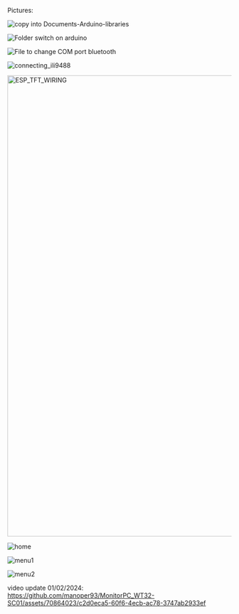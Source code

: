 Pictures:

![copy into Documents-Arduino-libraries](https://github.com/manoper93/MonitorPC_WT32-SC01/assets/70864023/90c581f1-e2e1-4848-bcc5-53db4501707c)

![Folder switch on arduino](https://github.com/manoper93/MonitorPC_WT32-SC01/assets/70864023/d72f0d79-7c4f-4d51-a159-509a7bc419a9)

![File to change COM port bluetooth](https://github.com/manoper93/MonitorPC_WT32-SC01/assets/70864023/f4f573a8-3539-48ff-9389-4da82b00587f)

![connecting_ili9488](https://github.com/manoper93/MonitorPC_WT32-SC01/assets/70864023/73dcadac-802d-488b-8ab0-ce56e05f5a20)

<img width="1037" alt="ESP_TFT_WIRING" src="https://github.com/manoper93/MonitorPC_WT32-SC01/assets/70864023/5558fd5f-58ab-4b0c-ab2f-14c4736a8609">

![home](https://github.com/manoper93/MonitorPC_WT32-SC01/assets/70864023/655c56f1-259d-42b2-b6f7-2e6450e53e4f)

![menu1](https://github.com/manoper93/MonitorPC_WT32-SC01/assets/70864023/522b1055-dc58-47b9-b9b5-b4804ec502ec)

![menu2](https://github.com/manoper93/MonitorPC_WT32-SC01/assets/70864023/36213deb-7d82-498c-b106-031867caafda)

video update 01/02/2024:
https://github.com/manoper93/MonitorPC_WT32-SC01/assets/70864023/c2d0eca5-60f6-4ecb-ac78-3747ab2933ef

